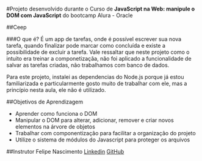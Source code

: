 #Projeto desenvolvido durante o Curso de **JavaScript na Web: manipule o DOM com JavaScript** do bootcamp Alura - Oracle

##Ceep

###O que é?
É um app de tarefas, onde é possível escrever sua nova tarefa, quando finalizar pode marcar como concluída e existe a possibilidade de excluir a tarefa.
Vale ressaltar que neste projeto como o intuito era treinar a componetizaçãa, não foi aplicado a funcionalidade de salvar as tarefas criadas, não trabalhamos com banco de dados.

Para este projeto, instalei as dependencias do Node.js porque já estou familiarizada e particularmente gosto muito de trabalhar com ele, mas a princípio nesta aula, ele não é utilizado.

##Objetivos de Aprendizagem 
- Aprender como funciona o DOM
- Manipular o DOM para alterar, adicionar, remover e criar novos elementos na árvore de objetos
- Trabalhar com componentização para facilitar a organização do projeto
- Utilize o sistema de módulos do Javascript para proteger os arquivos


##Instrutor Felipe Nascimento
[Linkedin](https://www.linkedin.com/in/felipedotcom/)
[GitHub](https://github.com/felipedotcom)


